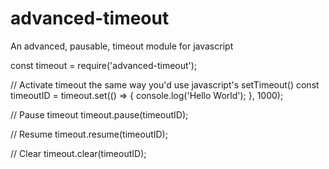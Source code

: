 # advanced-timeout
An advanced, pausable, timeout module for javascript

const timeout = require('advanced-timeout');

// Activate timeout the same way you'd use javascript's setTimeout()
const timeoutID = timeout.set(() => {
    console.log('Hello World');
}, 1000);

// Pause timeout
timeout.pause(timeoutID);

// Resume
timeout.resume(timeoutID);

// Clear
timeout.clear(timeoutID);


